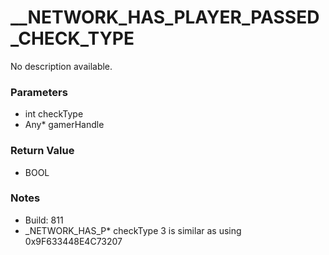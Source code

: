# __NETWORK_HAS_PLAYER_PASSED_CHECK_TYPE

No description available.

### Parameters
* int checkType
* Any* gamerHandle

### Return Value
* BOOL

### Notes
* Build: 811
* _NETWORK_HAS_P*
checkType 3 is similar as using 0x9F633448E4C73207

